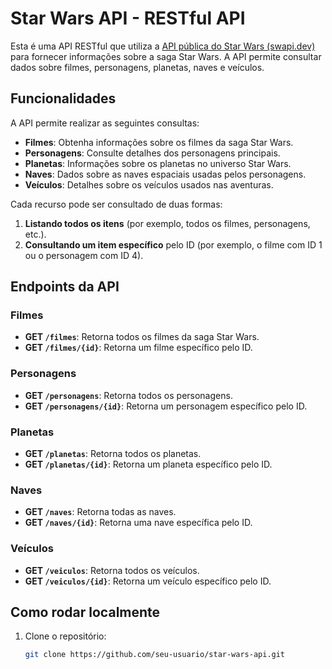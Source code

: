 # Star Wars API - RESTful API

Esta é uma API RESTful que utiliza a [API pública do Star Wars (swapi.dev)](https://swapi.dev/) para fornecer informações sobre a saga Star Wars. A API permite consultar dados sobre filmes, personagens, planetas, naves e veículos.

## Funcionalidades

A API permite realizar as seguintes consultas:

- **Filmes**: Obtenha informações sobre os filmes da saga Star Wars.
- **Personagens**: Consulte detalhes dos personagens principais.
- **Planetas**: Informações sobre os planetas no universo Star Wars.
- **Naves**: Dados sobre as naves espaciais usadas pelos personagens.
- **Veículos**: Detalhes sobre os veículos usados nas aventuras.

Cada recurso pode ser consultado de duas formas:

1. **Listando todos os itens** (por exemplo, todos os filmes, personagens, etc.).
2. **Consultando um item específico** pelo ID (por exemplo, o filme com ID 1 ou o personagem com ID 4).

## Endpoints da API

### Filmes

- **GET `/filmes`**: Retorna todos os filmes da saga Star Wars.
- **GET `/filmes/{id}`**: Retorna um filme específico pelo ID.

### Personagens

- **GET `/personagens`**: Retorna todos os personagens.
- **GET `/personagens/{id}`**: Retorna um personagem específico pelo ID.

### Planetas

- **GET `/planetas`**: Retorna todos os planetas.
- **GET `/planetas/{id}`**: Retorna um planeta específico pelo ID.

### Naves

- **GET `/naves`**: Retorna todas as naves.
- **GET `/naves/{id}`**: Retorna uma nave específica pelo ID.

### Veículos

- **GET `/veiculos`**: Retorna todos os veículos.
- **GET `/veiculos/{id}`**: Retorna um veículo específico pelo ID.

## Como rodar localmente

1. Clone o repositório:
   ```bash
   git clone https://github.com/seu-usuario/star-wars-api.git
